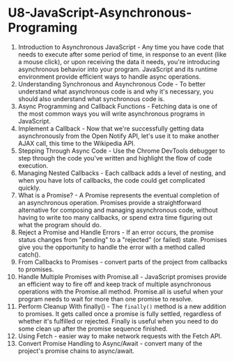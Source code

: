 # U8-JavaScript-Asynchronous-Programing
 
1. Introduction to Asynchronous JavaScript - Any time you have code that needs to execute after some period of time, in response to an event (like a mouse click), or upon receiving the data it needs, you're introducing asynchronous behavior into your program. JavaScript and its runtime environment provide efficient ways to handle async operations.
2. Understanding Synchronous and Asynchronous Code - To better understand what asynchronous code is and why it's necessary, you should also understand what synchronous code is.
3. Async Programming and Callback Functions - Fetching data is one of the most common ways you will write asynchronous programs in JavaScript.
4. Implement a Callback - Now that we're successfully getting data asynchronously from the Open Notify API, let's use it to make another AJAX call, this time to the Wikipedia API.
5. Stepping Through Async Code - Use the Chrome DevTools debugger to step through the code you've written and highlight the flow of code execution.
6. Managing Nested Callbacks - Each callback adds a level of nesting, and when you have lots of callbacks, the code could get complicated quickly.
7. What is a Promise? - A Promise represents the eventual completion of an asynchronous operation. Promises provide a straightforward alternative for composing and managing asynchronous code, without having to write too many callbacks, or spend extra time figuring out what the program should do.
8. Reject a Promise and Handle Errors - If an error occurs, the promise status changes from "pending" to a "rejected" (or failed) state. Promises give you the opportunity to handle the error with a method called catch().
9. From Callbacks to Promises - convert parts of the project from callbacks to promises.
10. Handle Multiple Promises with Promise.all - JavaScript promises provide an efficient way to fire off and keep track of multiple asynchronous operations with the Promise.all method. Promise.all is useful when your program needs to wait for more than one promise to resolve.
11. Perform Cleanup With finally() - The `finally()` method is a new addition to promises. It gets called once a promise is fully settled, regardless of whether it's fulfilled or rejected. Finally is useful when you need to do some clean up after the promise sequence finished.
12. Using Fetch - easier way to make network requests with the Fetch API.
13. Convert Promise Handling to Async/Await - convert many of the project's promise chains to async/await.